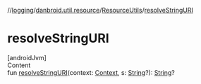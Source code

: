 //[logging](../../../index.md)/[danbroid.util.resource](../index.md)/[ResourceUtils](index.md)/[resolveStringURI](resolve-string-u-r-i.md)



# resolveStringURI  
[androidJvm]  
Content  
fun [resolveStringURI](resolve-string-u-r-i.md)(context: [Context](https://developer.android.com/reference/kotlin/android/content/Context.html), s: [String](https://kotlinlang.org/api/latest/jvm/stdlib/kotlin/-string/index.html)?): [String](https://kotlinlang.org/api/latest/jvm/stdlib/kotlin/-string/index.html)?  



